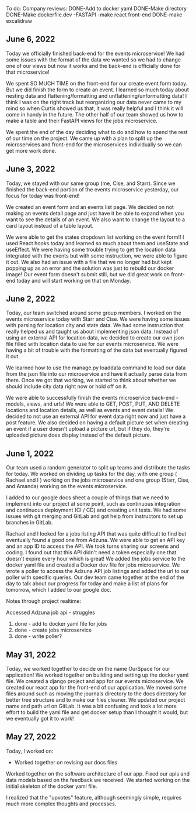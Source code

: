 To do:
Company reviews:
    DONE-Add to docker yaml
    DONE-Make directory
    DONE-Make dockerfile.dev
    -FASTAPI
    -make react front-end
    DONE-make excalidraw


## June 6, 2022

Today we officially finished back-end for the events microservice! We had some issues with the format of the data we wanted so we had to change one of our views but now it works and the back-end is officially done for that microservice!

We spent SO MUCH TIME on the front-end for our create event form today. But we did finish the form to create an event. I learned so much today about nesting data and flattening/formatting and unflattening/unformatting data! I think I was on the right track but reorganizing our data never came to my mind so when Curtis showed us that, it was really helpful and I think it will come in handy in the future. The other half of our team showed us how to make a table and their FastAPI views for the jobs microservice.

We spent the end of the day deciding what to do and how to spend the rest of our time on the project. We came up with a plan to split up the microservices and front-end for the microservices individually so we can get more work done.

## June 3, 2022

Today, we stayed with our same group (me, Cise, and Starr). Since we finished the back-end portion of the events microservice yesterday, our focus for today was front-end!

We created an event form and an events list page. We decided on not making an events detail page and just have it be able to expand when you want to see the details of an event. We also want to change the layout to a card layout instead of a table layout.

We were able to get the states dropdown list working on the event form!! I used React hooks today and learned so much about them and useState and useEffect. We were having some trouble trying to get the location data integrated with the events but with some instruction, we were able to figure it out. We also had an issue with a file that we no longer had but kept popping up as an error and the solution was just to rebuild our docker image! Our event form doesn't submit still, but we did great work on front-end today and will start working on that on Monday.

## June 2, 2022

Today, our team switched around some group members. I worked on the events microservice today with Starr and Cise. We were having some issues with parsing for location city and state data. We had some instruction that really helped us and taught us about implementing json data. Instead of using an external API for location data, we decided to create our own json file filled with location data to use for our events microservice. We were having a bit of trouble with the formatting of the data but eventually figured it out.

We learned how to use the manage.py loaddata command to load our data from the json file into our microservice and have it actually parse data from there. Once we got that working, we started to think about whether we should include city data right now or hold off on it. 

We were able to successfully finish the events microservice back-end - models, views, and urls! We were able to GET, POST, PUT, AND DELETE locations and location details, as well as events and event details! We decided to not use an external API for event data right now and just have a post feature. We also decided on having a default picture set when creating an event if a user doesn't upload a picture url, but if they do, they're uploaded picture does display instead of the default picture. 

## June 1, 2022

Our team used a random generator to split up teams and distribute the tasks for today. We worked on dividing up tasks for the day, with one group ( Rachael and I ) working on the jobs microservice and one group (Starr, Cise, and Amanda) working on the events microservice.

I added to our google docs sheet a couple of things that we need to implement into our project at some point, such as continuous integration and continuous deployment (CI / CD) and creating unit tests. We had some issues with git merging and GitLab and got help from instructors to set up branches in GitLab. 

Rachael and I looked for a jobs listing API that was quite difficult to find but eventually found a good one from Adzuna. We were able to get an API key and an app ID to access the API. We took turns sharing our screens and coding. I found out that this API didn't need a token especially one that doesn't expire every hour which is great! We added the jobs service to the docker yaml file and created a Docker dev file for jobs microservice. We wrote a poller to access the Adzuna API job listings and added the url to our poller with specific queries. Our dev team came together at the end of the day to talk about our progress for today and make a list of plans for tomorrow, which I added to our google doc.

Notes through project realtime:

Accessed Adzuna job api - struggles

1. done - add to docker yaml file for jobs
2. done - create jobs microservice 
3. done - write poller?


## May 31, 2022

Today, we worked together to decide on the name OurSpace for our application! We worked together on building and setting up the docker yaml file. We created a django project and app for our events microservice. We created our react app for the front-end of our application. We moved some files around such as moving the journals directory to the docs directory for better tree structure and to make our files cleaner. We updated our project name and path url on GitLab. It was a bit confusing and took a lot more effort to build the yaml file and get docker setup than I thought it would, but we eventually got it to work!

## May 27, 2022

Today, I worked on:

* Worked together on revising our docs files

Worked together on the software architecture of our app. Fixed our apis and data models based on the feedback we received. We started working on the initial skeleton of the docker yaml file.

I realized that the "upvotes" feature, although seemingly simple, requires much more complex thoughts and processes.